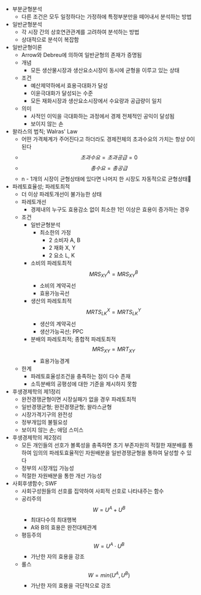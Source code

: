 - 부분균형분석
	- 다른 조건은 모두 일정하다는 가정하에 특정부분만을 떼어내서 분석하는 방법
- 일반균형분석
	- 각 시장 간의 상호연관관계를 고려하여 분석하는 방법
	- 상대적으로 분석이 복잡함
- 일반균형이론
	- Arrow와 Debreu에 의하여 일반균형의 존재가 증명됨
	- 개념
		- 모든 생산물시장과 생산요소시장이 동시에 균형을 이루고 있는 상태
	- 조건
		- 예산제약하에서 효용극대화가 달성
		- 이윤극대화가 달성되는 수준
		- 모든 재화시장과 생산요소시장에서 수요량과 공급량이 일치
	- 의미
		- 사적인 이익을 극대화하는 과정에서 경제 전체적인 공익이 달성됨
		- 보이지 않는 손
- 왈라스의 법칙; Walras' Law
	- 어떤 가격체계가 주어진다고 하더라도 경제전체의 초과수요의 가치는 항상 0이 된다
	- $$초과수요 = 초과공급 = 0$$
	- $$총수요 = 총공급$$
	- n - 1개의 시장이 균형상태에 있다면 나머지 한 시장도 자동적으로 균형상태
- 파레토효율성; 파레토최적
	- 더 이상 파레토개선이 불가능한 상태
	- 파레토개선
		- 경제내의 누구도 효용감소 없이 최소한 1인 이상은 효용이 증가하는 경우
	- 조건
		- 일반균형분석
			- 최소한의 가정
				- 2 소비자 A, B
				- 2 재화 X, Y
				- 2 요소 L, K
		- 소비의 파레토최적 $${MRS_{XY}}^A = {MRS_{XY}}^B$$
			- 소비의 계약곡선
			- 효용가능곡선
		- 생산의 파레토최적 $${MRTS_{LK}}^X = {MRTS_{LK}}^Y$$
			- 생산의 계약곡선
			- 생산가능곡선; PPC
		- 분배의 파레토최적; 종합적 파레토최적 $$MRS_{XY} = MRT_{XY}$$
			- 효용가능경계
	- 한계
		- 파레토효율성조건을 충족하는 점이 다수 존재
		- 소득분배의 공평성에 대한 기준을 제시하지 못함
- 후생경제학의 제1정리
	- 완전경쟁균형이면 시장실패가 없을 경우 파레토최적
	- 일반경쟁균형; 완전경쟁균형; 왈라스균형
	- 시장가격기구의 완전성
	- 정부개입의 불필요성
	- 보이지 않는 손; 애덤 스미스
- 후생경제학의 제2정리
	- 모든 개인들의 선호가 볼록성을 충족하면 초기 부존자원의 적절한 재분배를 통하여 임의의 파레토효율적인 자원배분을 일반경쟁균형을 통하여 달성할 수 있다
	- 정부의 시장개입 가능성
	- 적절한 자원배분을 통한 개선 가능성
- 사회후생함수; SWF
	- 사회구성원들의 선호를 집약하여 사회적 선호로 나타내주는 함수
	- 공리주의 $$W = U^A + U^B$$
		- 최대다수의 최대행복
		- A와 B의 효용은 완전대체관계
	- 평등주의 $$W = U^A \cdot U^B$$
		- 가난한 자의 효용을 강조
	- 롤스 $$W = min(U^A, U^B)$$
		- 가난한 자의 효용을 극단적으로 강조